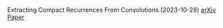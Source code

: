 Extracting Compact Recurrences From Convolutions (2023-10-28)
[arXiv](https://arxiv.org/abs/2310.18780) [Paper](https://arxiv.org/pdf/2310.18780.pdf) 
